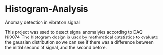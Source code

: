 # Histogram-Analysis
Anomaly detection in vibration signal


This project was used to detect signal anomalyies according to DAQ Ni9074. 
The histogram design is used by mathmatical estatistics to evaluate the gaussian distribution so we can see if there was a difference 
between the initial second of signal, and the second before.

